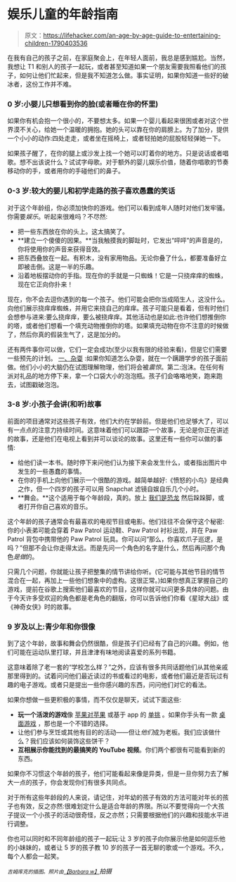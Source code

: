 # 娱乐儿童的年龄指南

> 原文：<https://lifehacker.com/an-age-by-age-guide-to-entertaining-children-1790403536>

在我有自己的孩子之前，在家庭聚会上，在年轻人面前，我总是感到尴尬。当然，我想让 T1 和别人的孩子一起玩，或者甚至知道如果一个朋友需要我照看他们的孩子，如何让他们忙起来，但是我不知道怎么做。事实证明，如果你知道一些好的破冰者，这份工作并不难。



### 0 岁:小婴儿只想看到你的脸(或者睡在你的怀里)

如果你有机会抱一个很小的，不要想太多。如果一个婴儿看起来很困或者对这个世界漠不关心，给她一个温暖的拥抱。她的头可以靠在你的肩膀上。为了加分，提供一个小小的动作:四处走走，或者坐在摇椅上，或者轻拍她的屁股轻轻弹她一下。

如果孩子醒了，在你的腿上或沙发上找一个她可以盯着你的地方。只是说话或者唱歌。想不出该说什么？试试字母歌。对于额外的婴儿娱乐价值，随着你唱歌的节奏移动你的手，或者用你的手碰他们的鼻子。

### 0-3 岁:较大的婴儿和初学走路的孩子喜欢愚蠢的笑话

对于这个年龄组，你必须加快你的游戏。他们可以看到成年人随时对他们发牢骚。你需要*娱乐*。听起来很难吗？不尽然:

*   把一些东西放在你的头上。这太搞笑了。
*   **建立一个傻傻的因果。**当我触摸我的脚趾时，它发出“呯呯”的声音是的，你将使用你的声音来获得音效。
*   把东西叠放在一起。有积木，没有家用物品。无论你叠了什么，都要准备好立即被击倒。这是一半的乐趣。
*   沿着地板摆动你的手指。现在你的手就是一只蜘蛛！它是一只挠痒痒的蜘蛛，现在它正向你扑来！

现在，你不会去逗你遇到的每一个孩子。他们可能会把你当成陌生人，这没什么。向他们展示挠痒痒蜘蛛，并用它来挠自己的痒痒。孩子可能只是看着，但有时他们会想参与进来:要么挠痒痒，要么被挠痒痒。其他活动也是如此:也许他们想推倒你的塔，或者他们想看一个填充动物推倒你的塔。如果填充动物在你不注意的时候做了，然后你真的假装生气了，这是加分的。

还有两件事你可以做，它们一定会成功(至少以我有限的经验来看)，但是它们需要一些预先的计划。 [一、杂耍](http://lifehacker.com/why-useless-skills-like-juggling-are-still-worth-lear-473870567) :如果你知道怎么杂耍，就在一个蹒跚学步的孩子面前做。他们小小的大脑仍在试图理解物理，他们将会被*震惊*。第二:泡沫。在任何有派对礼品的地方停下来，拿一个口袋大小的泡泡瓶。孩子们会咯咯地笑，跑来跑去，试图戳破泡泡。

### 3-8 岁:小孩子会讲(和听)故事

前面的项目通常对这些孩子有效，他们大约在学龄前。但是他们也足够大了，可以有一点点的注意力持续时间。这意味着他们可以跟踪一个故事，无论是你正在讲述的故事，还是他们在电视上看到并可以谈论的故事。这里还有一些你可以做的事情:

*   给他们读一本书。随时停下来问他们认为接下来会发生什么，或者指出图片中发生的一些愚蠢的事情。
*   在你的手机上向他们展示一个很酷的游戏。越简单越好:《愤怒的小鸟》是经典之作，但一个四岁的孩子可以用 Snapchat 滤镜自娱自乐几个小时。
*   **舞会。**这个适用于每个年龄段，真的。放上 [我们是恐龙](https://www.youtube.com/watch?v=vPrmY7labLA) 然后跺跺脚，或者打开你自己喜欢的音乐。

这个年龄的孩子通常会有最喜欢的电视节目或电影。他们往往不会保守这个秘密:你的小表弟可能会穿着 Paw Patrol 运动鞋、Paw Patrol 衬衫出现，并在 Paw Patrol 背包中携带他的 Paw Patrol 玩具。你可以问“那么，你喜欢爪子巡逻，是吗？”但那不会让你走得太远。而是先问一个角色的名字是什么，然后再问那个角色*是做*的。

只需几个问题，你就能让孩子把整集的情节讲给你听。(它可能与其他节目的情节混合在一起，再加上一些他们想象中的虚构。这很正常。)如果你想真正掌握自己的游戏，提前在谷歌上搜索他们最喜欢的节目，这样你就可以问更多具体的问题。由于今天许多受欢迎的角色都是老角色的翻版，你可以告诉他们你看《星球大战》或《神奇女侠》时的故事。

### 9 岁及以上:青少年和你很像

到了这个年龄，故事和舞会仍然很酷，但是孩子们已经有了自己的兴趣。例如，他们可能在运动队里打球，并且津津有味地阅读喜爱的系列书籍。

这意味着除了老一套的“学校怎么样？”之外，应该有很多共同话题他们从其他亲戚那里得到的。试着问问他们最近读过的书或看过的电影，或者他们最近是否玩过有趣的电子游戏。或者只是提出一些你感兴趣的东西，问问他们对它的看法。

如果你想做一些更积极的事情，而不仅仅是聊天，试试下面这些:

*   **玩一个活泼的游戏**像 [苹果对苹果](https://www.amazon.com/Mattel-N-BGG15-Apples-Party-Box/dp/B00PWV0CM8/?asc_campaign=InlineText&asc_refurl=https://lifehacker.com/an-age-by-age-guide-to-entertaining-children-1790403536&asc_source=&tag=kinjalifehackerlink-20) 或基于 app 的 [单挑](http://www.ellentv.com/2013/05/02/download-ellens-app-heads-up/) 。如果你手头有一款 [桌面游戏](https://lifehacker.com/how-to-get-your-friends-and-family-interested-in-tablet-1761928255) ，那也是一个不错的选择。
*   让他们参与烹饪或其他有目的的活动——但让*他们*成为老板。我们应该做什么？我们应该如何装饰这些饼干？
*   **互相展示你能找到的最搞笑的 YouTube 视频**。你们两个都很有可能看到新的东西。

如果你不习惯这个年龄的孩子，他们可能看起来像是异类，但是一旦你努力去了解大一点的孩子，你会发现你们有很多共同点。

对于所有这些年龄段的人来说，请记住，对年幼的孩子有效的方法可能对年长的孩子也有效，反之亦然:很难划定什么是适合年龄的界限。所以不要觉得向一个大孩子提议一个小孩子的活动很奇怪，反之亦然；只需要根据他们的兴趣和技能水平进行调整。

你也可以同时和不同年龄组的孩子一起玩:让 3 岁的孩子向你展示他是如何逗乐他的小妹妹的，或者让 5 岁的孩子教 10 岁的孩子一首无聊的歌或一个游戏。不久，每个人都会一起笑。

<small>*吉姆库克的插图*。*照片由*</small>[<small>*【Barbara w】*</small>](https://www.flickr.com/photos/barbasia/15537309689/)<small></small>*拍摄*